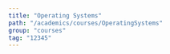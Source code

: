 ```yaml
---
title: "Operating Systems"
path: "/academics/courses/OperatingSystems"
group: "courses"
tag: "12345"
---
```

